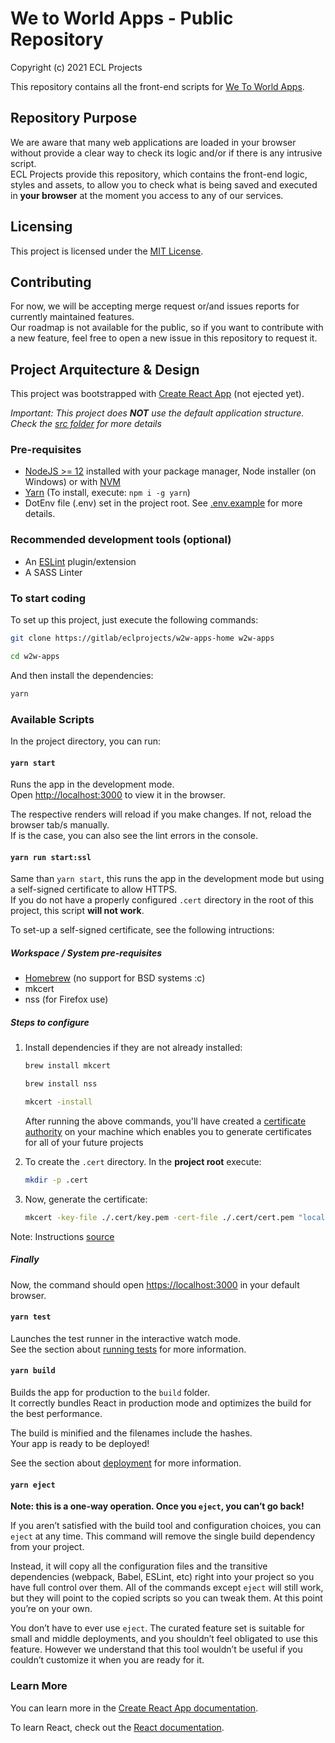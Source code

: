 # We to World Apps - Public Repository

Copyright (c) 2021 ECL Projects

This repository contains all the front-end scripts for [We To World Apps](https://apps.weto.world).

## Repository Purpose

We are aware that many web applications are loaded in your browser without provide a clear way to check its logic and/or if there is any intrusive script.\
ECL Projects provide this repository, which contains the front-end logic, styles and assets, to allow you to check what is being saved and executed in **your browser** at the moment you access to any of our services.

## Licensing

This project is licensed under the [MIT License](https://gitlab.com/eclprojects/w2w-apps-home/-/tree/master/LICENSE).

## Contributing

For now, we will be accepting merge request or/and issues reports for currently maintained features.\
Our roadmap is not available for the public, so if you want to contribute with a new feature,
feel free to open a new issue in this repository to request it.

## Project Arquitecture & Design

This project was bootstrapped with [Create React App](https://github.com/facebook/create-react-app) (not ejected yet).

*Important: This project does **NOT** use the default application structure. Check the [src folder](https://gitlab.com/eclprojects/w2w-apps-home/-/tree/master/src) for more details*

### Pre-requisites

- [NodeJS >= 12](https://nodejs.org/en/) installed with your package manager, Node installer (on Windows) or with [NVM](https://github.com/nvm-sh/nvm)
- [Yarn](https://yarnpkg.com/getting-started/install) (To install, execute: `npm i -g yarn`)
- DotEnv file (.env) set in the project root. See [.env.example](https://gitlab.com/eclprojects/w2w-apps-home/-/blob/master/.env.example) for more details.

### Recommended development tools (optional)

- An [ESLint](https://eslint.org/) plugin/extension
- A SASS Linter

### To start coding

To set up this project, just execute the following commands:

```bash
git clone https://gitlab/eclprojects/w2w-apps-home w2w-apps

cd w2w-apps
```

And then install the dependencies:

```bash
yarn
```

### Available Scripts

In the project directory, you can run:

#### `yarn start`

Runs the app in the development mode.\
Open [http://localhost:3000](http://localhost:3000) to view it in the browser.

The respective renders will reload if you make changes. If not, reload the browser tab/s manually.\
If is the case, you can also see the lint errors in the console.

#### `yarn run start:ssl`

Same than `yarn start`, this runs the app in the development mode but using a self-signed certificate to allow HTTPS.\
If you do not have a properly configured `.cert` directory in the root of this project, this script **will not work**.

To set-up a self-signed certificate, see the following intructions:

##### Workspace / System pre-requisites

- [Homebrew](https://brew.sh/) (no support for BSD systems :c)
- mkcert
- nss (for Firefox use)

##### Steps to configure

1. Install dependencies if they are not already installed:

    ```bash
    brew install mkcert

    brew install nss

    mkcert -install
    ```

    After running the above commands, you'll have created a [certificate authority](https://en.wikipedia.org/wiki/Certificate_authority) on your machine which enables you to generate certificates for all of your future projects

2. To create the `.cert` directory. In the **project root** execute:

    ```bash
    mkdir -p .cert
    ```

3. Now, generate the certificate:

    ```bash
    mkcert -key-file ./.cert/key.pem -cert-file ./.cert/cert.pem "localhost"
    ```

Note: Instructions [source](https://www.freecodecamp.org/news/how-to-set-up-https-locally-with-create-react-app/)

##### Finally

Now, the command should open [https://localhost:3000](https://localhost:3000) in your default browser.

#### `yarn test`

Launches the test runner in the interactive watch mode.\
See the section about [running tests](https://facebook.github.io/create-react-app/docs/running-tests) for more information.

#### `yarn build`

Builds the app for production to the `build` folder.\
It correctly bundles React in production mode and optimizes the build for the best performance.

The build is minified and the filenames include the hashes.\
Your app is ready to be deployed!

See the section about [deployment](https://facebook.github.io/create-react-app/docs/deployment) for more information.

#### `yarn eject`

**Note: this is a one-way operation. Once you `eject`, you can’t go back!**

If you aren’t satisfied with the build tool and configuration choices, you can `eject` at any time. This command will remove the single build dependency from your project.

Instead, it will copy all the configuration files and the transitive dependencies (webpack, Babel, ESLint, etc) right into your project so you have full control over them. All of the commands except `eject` will still work, but they will point to the copied scripts so you can tweak them. At this point you’re on your own.

You don’t have to ever use `eject`. The curated feature set is suitable for small and middle deployments, and you shouldn’t feel obligated to use this feature. However we understand that this tool wouldn’t be useful if you couldn’t customize it when you are ready for it.

### Learn More

You can learn more in the [Create React App documentation](https://facebook.github.io/create-react-app/docs/getting-started).

To learn React, check out the [React documentation](https://reactjs.org/).

